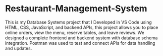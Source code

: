 # Restaurant-Management-System
This is my Database Systems project that I Developed in VS Code using HTML, CSS, JavaScript, and backend APIs, this project allows you to place online orders, view the menu, reserve tables, and leave reviews. 
We designed a complete frontend and backend system with database schema integration. 
Postman was used to test and connect APIs for data handling and updates.

